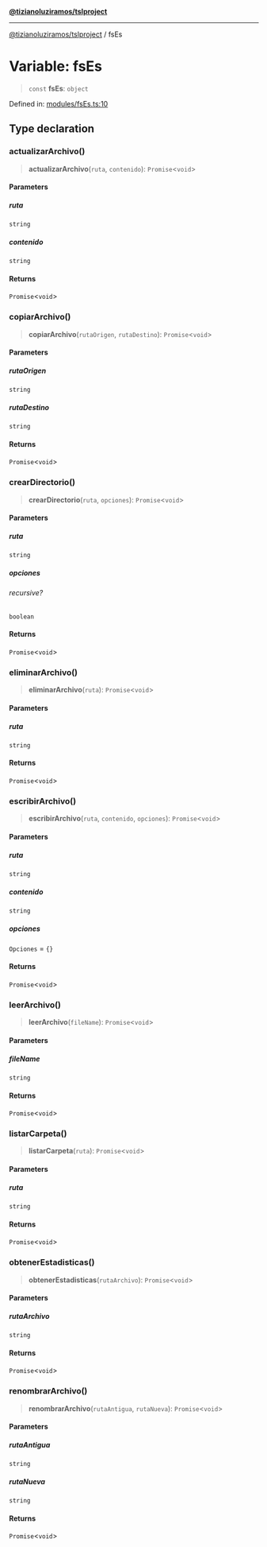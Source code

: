 [**@tizianoluziramos/tslproject**](../README.md)

***

[@tizianoluziramos/tslproject](../globals.md) / fsEs

# Variable: fsEs

> `const` **fsEs**: `object`

Defined in: [modules/fsEs.ts:10](https://github.com/tizianoluziramos/TypeScript-Lenguage-Proyect/blob/1a68252d6a31602ecc3346fe4bed87bd01ab43ff/src/modules/fsEs.ts#L10)

## Type declaration

### actualizarArchivo()

> **actualizarArchivo**(`ruta`, `contenido`): `Promise`\<`void`\>

#### Parameters

##### ruta

`string`

##### contenido

`string`

#### Returns

`Promise`\<`void`\>

### copiarArchivo()

> **copiarArchivo**(`rutaOrigen`, `rutaDestino`): `Promise`\<`void`\>

#### Parameters

##### rutaOrigen

`string`

##### rutaDestino

`string`

#### Returns

`Promise`\<`void`\>

### crearDirectorio()

> **crearDirectorio**(`ruta`, `opciones`): `Promise`\<`void`\>

#### Parameters

##### ruta

`string`

##### opciones

###### recursive?

`boolean`

#### Returns

`Promise`\<`void`\>

### eliminarArchivo()

> **eliminarArchivo**(`ruta`): `Promise`\<`void`\>

#### Parameters

##### ruta

`string`

#### Returns

`Promise`\<`void`\>

### escribirArchivo()

> **escribirArchivo**(`ruta`, `contenido`, `opciones`): `Promise`\<`void`\>

#### Parameters

##### ruta

`string`

##### contenido

`string`

##### opciones

`Opciones` = `{}`

#### Returns

`Promise`\<`void`\>

### leerArchivo()

> **leerArchivo**(`fileName`): `Promise`\<`void`\>

#### Parameters

##### fileName

`string`

#### Returns

`Promise`\<`void`\>

### listarCarpeta()

> **listarCarpeta**(`ruta`): `Promise`\<`void`\>

#### Parameters

##### ruta

`string`

#### Returns

`Promise`\<`void`\>

### obtenerEstadisticas()

> **obtenerEstadisticas**(`rutaArchivo`): `Promise`\<`void`\>

#### Parameters

##### rutaArchivo

`string`

#### Returns

`Promise`\<`void`\>

### renombrarArchivo()

> **renombrarArchivo**(`rutaAntigua`, `rutaNueva`): `Promise`\<`void`\>

#### Parameters

##### rutaAntigua

`string`

##### rutaNueva

`string`

#### Returns

`Promise`\<`void`\>
